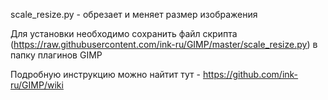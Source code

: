 scale_resize.py - обрезает и меняет размер изображения

Для установки необходимо сохранить файл скрипта (https://raw.githubusercontent.com/ink-ru/GIMP/master/scale_resize.py) в папку плагинов GIMP

Подробную инструкцию можно найтит тут - https://github.com/ink-ru/GIMP/wiki
